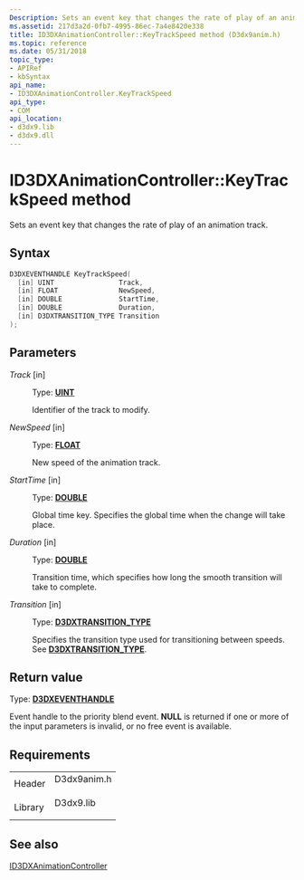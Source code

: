 ```yaml
---
Description: Sets an event key that changes the rate of play of an animation track.
ms.assetid: 217d3a2d-0fb7-4995-86ec-7a4e8420e338
title: ID3DXAnimationController::KeyTrackSpeed method (D3dx9anim.h)
ms.topic: reference
ms.date: 05/31/2018
topic_type: 
- APIRef
- kbSyntax
api_name: 
- ID3DXAnimationController.KeyTrackSpeed
api_type: 
- COM
api_location: 
- d3dx9.lib
- d3dx9.dll
---
```


# ID3DXAnimationController::KeyTrackSpeed method

Sets an event key that changes the rate of play of an animation track.

## Syntax


```C++
D3DXEVENTHANDLE KeyTrackSpeed(
  [in] UINT                Track,
  [in] FLOAT               NewSpeed,
  [in] DOUBLE              StartTime,
  [in] DOUBLE              Duration,
  [in] D3DXTRANSITION_TYPE Transition
);
```



## Parameters

<dl> <dt>

*Track* \[in\]
</dt> <dd>

Type: **[**UINT**](../winprog/windows-data-types.md)**

Identifier of the track to modify.

</dd> <dt>

*NewSpeed* \[in\]
</dt> <dd>

Type: **[**FLOAT**](../winprog/windows-data-types.md)**

New speed of the animation track.

</dd> <dt>

*StartTime* \[in\]
</dt> <dd>

Type: **[**DOUBLE**](../winprog/windows-data-types.md)**

Global time key. Specifies the global time when the change will take place.

</dd> <dt>

*Duration* \[in\]
</dt> <dd>

Type: **[**DOUBLE**](../winprog/windows-data-types.md)**

Transition time, which specifies how long the smooth transition will take to complete.

</dd> <dt>

*Transition* \[in\]
</dt> <dd>

Type: **[**D3DXTRANSITION\_TYPE**](./d3dxtransition-type.md)**

Specifies the transition type used for transitioning between speeds. See [**D3DXTRANSITION\_TYPE**](./d3dxtransition-type.md).

</dd> </dl>

## Return value

Type: **[**D3DXEVENTHANDLE**](id3dxanimationcontroller.md)**

Event handle to the priority blend event. **NULL** is returned if one or more of the input parameters is invalid, or no free event is available.

## Requirements



|                    |                                                                                        |
|--------------------|----------------------------------------------------------------------------------------|
| Header<br/>  | <dl> <dt>D3dx9anim.h</dt> </dl> |
| Library<br/> | <dl> <dt>D3dx9.lib</dt> </dl>   |



## See also

<dl> <dt>

[ID3DXAnimationController](id3dxanimationcontroller.md)
</dt> </dl>

 

 